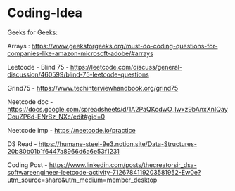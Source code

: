 # Coding-Idea

Geeks for Geeks:

Arrays : https://www.geeksforgeeks.org/must-do-coding-questions-for-companies-like-amazon-microsoft-adobe/#arrays


Leetcode - Blind 75 - https://leetcode.com/discuss/general-discussion/460599/blind-75-leetcode-questions

Grind75 - https://www.techinterviewhandbook.org/grind75


Neetcode doc - https://docs.google.com/spreadsheets/d/1A2PaQKcdwO_lwxz9bAnxXnIQayCouZP6d-ENrBz_NXc/edit#gid=0

Neetcode imp - https://neetcode.io/practice

DS Read - https://humane-steel-9e3.notion.site/Data-Structures-20b80b01b1f6447a8966d6a6e53f1231

Coding Post - https://www.linkedin.com/posts/thecreatorsir_dsa-softwareengineer-leetcode-activity-7126784119203581952-Ew0e?utm_source=share&utm_medium=member_desktop
